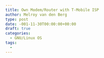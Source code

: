 ```yaml
---
title: Own Modem/Router with T-Mobile ISP
author: Melroy van den Berg
type: post
date: -001-11-30T00:00:00+00:00
draft: true
categories:
  - GNU/Linux OS
tags:
  -
---
```

